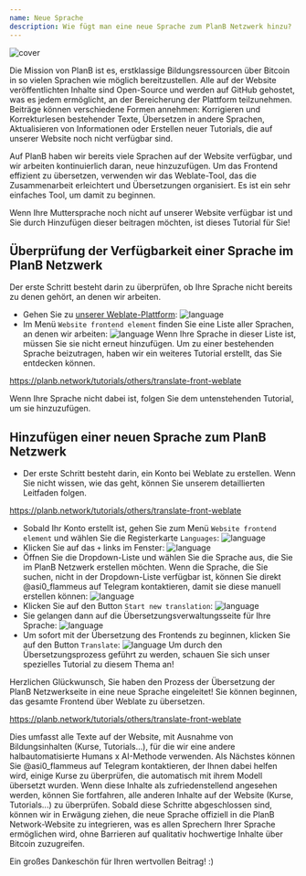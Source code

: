 ```yaml
---
name: Neue Sprache
description: Wie fügt man eine neue Sprache zum PlanB Netzwerk hinzu?
---
```

![cover](assets/cover.webp)

Die Mission von PlanB ist es, erstklassige Bildungsressourcen über Bitcoin in so vielen Sprachen wie möglich bereitzustellen. Alle auf der Website veröffentlichten Inhalte sind Open-Source und werden auf GitHub gehostet, was es jedem ermöglicht, an der Bereicherung der Plattform teilzunehmen. Beiträge können verschiedene Formen annehmen: Korrigieren und Korrekturlesen bestehender Texte, Übersetzen in andere Sprachen, Aktualisieren von Informationen oder Erstellen neuer Tutorials, die auf unserer Website noch nicht verfügbar sind.

Auf PlanB haben wir bereits viele Sprachen auf der Website verfügbar, und wir arbeiten kontinuierlich daran, neue hinzuzufügen. Um das Frontend effizient zu übersetzen, verwenden wir das Weblate-Tool, das die Zusammenarbeit erleichtert und Übersetzungen organisiert. Es ist ein sehr einfaches Tool, um damit zu beginnen.

Wenn Ihre Muttersprache noch nicht auf unserer Website verfügbar ist und Sie durch Hinzufügen dieser beitragen möchten, ist dieses Tutorial für Sie!

## Überprüfung der Verfügbarkeit einer Sprache im PlanB Netzwerk

Der erste Schritt besteht darin zu überprüfen, ob Ihre Sprache nicht bereits zu denen gehört, an denen wir arbeiten.

- Gehen Sie zu [unserer Weblate-Plattform](https://weblate.planb.network/projects/planb-network-website/):
![language](assets/01.webp)
- Im Menü `Website frontend element` finden Sie eine Liste aller Sprachen, an denen wir arbeiten:
![language](assets/02.webp)
Wenn Ihre Sprache in dieser Liste ist, müssen Sie sie nicht erneut hinzufügen. Um zu einer bestehenden Sprache beizutragen, haben wir ein weiteres Tutorial erstellt, das Sie entdecken können.

https://planb.network/tutorials/others/translate-front-weblate



Wenn Ihre Sprache nicht dabei ist, folgen Sie dem untenstehenden Tutorial, um sie hinzuzufügen.

## Hinzufügen einer neuen Sprache zum PlanB Netzwerk

- Der erste Schritt besteht darin, ein Konto bei Weblate zu erstellen. Wenn Sie nicht wissen, wie das geht, können Sie unserem detaillierten Leitfaden folgen.

https://planb.network/tutorials/others/translate-front-weblate


- Sobald Ihr Konto erstellt ist, gehen Sie zum Menü `Website frontend element` und wählen Sie die Registerkarte `Languages`:
![language](assets/03.webp)
- Klicken Sie auf das `+` links im Fenster:
![language](assets/04.webp)
- Öffnen Sie die Dropdown-Liste und wählen Sie die Sprache aus, die Sie im PlanB Netzwerk erstellen möchten. Wenn die Sprache, die Sie suchen, nicht in der Dropdown-Liste verfügbar ist, können Sie direkt @asi0_flammeus auf Telegram kontaktieren, damit sie diese manuell erstellen können:
![language](assets/05.webp)
- Klicken Sie auf den Button `Start new translation`:
![language](assets/06.webp)
- Sie gelangen dann auf die Übersetzungsverwaltungsseite für Ihre Sprache:
![language](assets/07.webp)
- Um sofort mit der Übersetzung des Frontends zu beginnen, klicken Sie auf den Button `Translate`: ![language](assets/08.webp)
Um durch den Übersetzungsprozess geführt zu werden, schauen Sie sich unser spezielles Tutorial zu diesem Thema an!

Herzlichen Glückwunsch, Sie haben den Prozess der Übersetzung der PlanB Netzwerkseite in eine neue Sprache eingeleitet! Sie können beginnen, das gesamte Frontend über Weblate zu übersetzen.

https://planb.network/tutorials/others/translate-front-weblate

 Dies umfasst alle Texte auf der Website, mit Ausnahme von Bildungsinhalten (Kurse, Tutorials...), für die wir eine andere halbautomatisierte Humans x AI-Methode verwenden.
Als Nächstes können Sie @asi0_flammeus auf Telegram kontaktieren, der Ihnen dabei helfen wird, einige Kurse zu überprüfen, die automatisch mit ihrem Modell übersetzt wurden. Wenn diese Inhalte als zufriedenstellend angesehen werden, können Sie fortfahren, alle anderen Inhalte auf der Website (Kurse, Tutorials...) zu überprüfen. Sobald diese Schritte abgeschlossen sind, können wir in Erwägung ziehen, die neue Sprache offiziell in die PlanB Network-Website zu integrieren, was es allen Sprechern Ihrer Sprache ermöglichen wird, ohne Barrieren auf qualitativ hochwertige Inhalte über Bitcoin zuzugreifen.

Ein großes Dankeschön für Ihren wertvollen Beitrag! :)